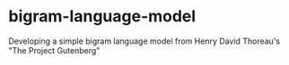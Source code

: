 # bigram-language-model
Developing a simple bigram language model from Henry David Thoreau's "The Project Gutenberg"
